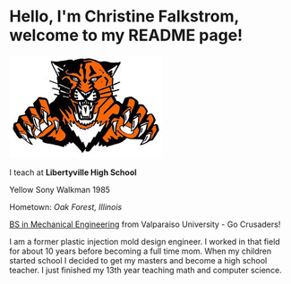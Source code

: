 # Hello, I'm Christine Falkstrom, welcome to my README page!
![LHS Wildcat Image](https://github.com/christinefalkstrom/christinefalkstrom/blob/main/assets/wildcat.jpeg)

I teach at **Libertyville High School**

Yellow Sony Walkman 1985

Hometown: *Oak Forest, Illinois*

<ins>BS in Mechanical Engineering</ins> from Valparaiso University - Go Crusaders!

I am a former plastic injection mold design engineer.  I worked in that field
for about 10 years before becoming a full time mom.  When my children started
school I decided to get my masters and become a high school teacher.  I just finished
my 13th year teaching math and computer science.

<!--
**christinefalkstrom/christinefalkstrom** is a ✨ _special_ ✨ repository because its `README.md` (this file) appears on your GitHub profile.

Here are some ideas to get you started:

- 🔭 I’m currently working on ...
- 🌱 I’m currently learning ...
- 👯 I’m looking to collaborate on ...
- 🤔 I’m looking for help with ...
- 💬 Ask me about ...
- 📫 How to reach me: ...
- 😄 Pronouns: ...
- ⚡ Fun fact: ...
-->
